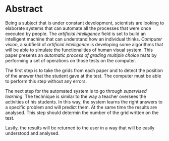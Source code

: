# Abstract

Being a subject that is under constant development, scientists are looking to elaborate systems that can automate all the processes that were once executed by people. The <i>artificial intelligence</i> field is set to build an intelligent machine that can understand how an individual thinks. <i>Computer vision</i>, a subfield of <i>artificial intelligence</i> is developing some algorithms that will be able to simulate the functionalities of human visual system. This paper presents an <i>automatic process of grading multiple choice tests</i> by performing a set of operations on those tests on the computer.

The first step is to take the grids from each paper and to detect the position of the answer that the student gave at the test. The computer must be able to perform this step without any errors.

The next step for the automated system is to go through <i>supervised learning</i>. The technique is similar to the way a teacher oversees the activities of his students. In this way, the system learns the right answers to a specific problem and will predict them. At the same time the results are analysed. This step should determin the number of the grid written on the test.

Lastly, the results will be returned to the user in a way that will be easily understood and analysed.
